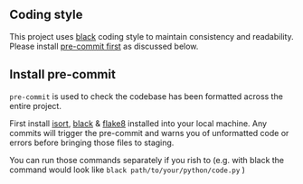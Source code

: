 ## Coding style

This project uses [black](https://pypi.org/project/black/) coding style to maintain consistency and readability. Please install [pre-commit first](https://pre-commit.com/#quick-start) as discussed below.

## Install pre-commit

`pre-commit` is used to check the codebase has been formatted across the entire project.

First install [isort](https://github.com/timothycrosley/isort), [black](https://github.com/ambv/black) & [flake8](https://gitlab.com/pycqa/flake8) installed into your local machine. Any commits will trigger the pre-commit and warns you of unformatted code or errors before bringing those files to staging.

You can run those commands separately if you rish to (e.g. with black the command would look like `black path/to/your/python/code.py` )
